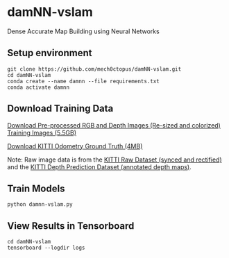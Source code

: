 # damNN-vslam
Dense Accurate Map Building using Neural Networks

## Setup environment
```
git clone https://github.com/mech0ctopus/damNN-vslam.git
cd damNN-vslam
conda create --name damnn --file requirements.txt
conda activate damnn
```
## Download Training Data
[Download Pre-processed RGB and Depth Images (Re-sized and colorized) Training Images (5.5GB)](https://mega.nz/file/O1sn3TQQ#fbXlhG5T8Ad30CTtfwvKyKfgDyH3Aa2tq_fSoYhTA0U)

[Download KITTI Odometry Ground Truth (4MB)](http://www.cvlibs.net/download.php?file=data_odometry_poses.zip)

Note: Raw image data is from the [KITTI Raw Dataset (synced and rectified)](http://www.cvlibs.net/datasets/kitti/raw_data.php) and the [KITTI Depth Prediction Dataset (annotated depth maps)](http://www.cvlibs.net/datasets/kitti/eval_depth.php?benchmark=depth_prediction).

## Train Models
```
python damnn-vslam.py
```

## View Results in Tensorboard
```
cd damNN-vslam
tensorboard --logdir logs
```
